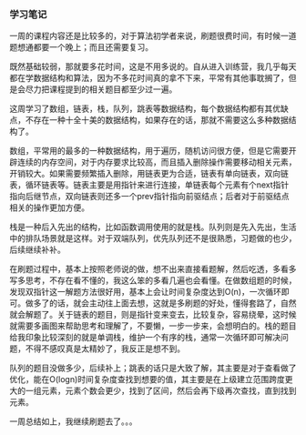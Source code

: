 ### 学习笔记

一周的课程内容还是比较多的，对于算法初学者来说，刷题很费时间，有时候一道题想通都要一个晚上；而且还需要复习。

既然基础较弱，那就要多花时间，这是不用多说的。自从进入训练营，我几乎每天都在学数据结构和算法，因为不多花时间真的拿不下来，平常有其他事耽搁了，但是会尽力把课程提到的相关题目都至少过一遍。

这周学习了数组，链表，栈，队列，跳表等数据结构，每个数据结构都有其优缺点，不存在一种十全十美的数据结构，如果存在的话，那就不需要这么多种数据结构了。

数组，平常用的最多的一种数据结构，用于遍历，随机访问很方便，但是它需要开辟连续的内存空间，对于内存要求比较高，而且插入删除操作需要移动相关元素，开销较大。如果需要频繁插入删除，用链表更为合适，链表有单向链表，双向链表，循环链表等。链表主要是用指针来进行连接，单链表每个元素有个next指针指向后继节点，双向链表则还多一个prev指针指向前驱结点；后者对于前驱结点相关的操作更加方便。

栈是一种后入先出的结构，比如函数调用使用的就是栈。队列则是先入先出，生活中的排队场景就是这样。对于双端队列，优先队列还不是很熟悉，习题做的也少，后续继续补补。

在刷题过程中，基本上按照老师说的做，想不出来直接看题解，然后吃透，多看多写多思考，不存在看不懂的，我这么笨的多看几遍也会看懂。在做数组题的时候，发现双指针这一解题方法很好用，基本上会让时间复杂度达到O(n)，一次循环即可。做多了的话，就会主动往上面去想，这就是多刷题的好处，懂得套路了，自然就会解题了。关于链表的题目，则是指针变来变去，比较复杂，容易绕晕，这时候就需要多画图来帮助思考和理解了，不要懒，一步一步来，会想明白的。栈的题目给我印象比较深刻的就是单调栈，维护一个有序的栈，通常一次循环即可解决问题，不得不感叹真是太精妙了，我反正是想不到。

队列的题目没做多少，后续补上；跳表的话只是大致了解，其主要是对于查看做了优化，能在O(logn)时间复杂度查找到想要的值，其主要是在上级建立范围跨度更大的一组元素，元素个数会更少，找到了区间，然后会再下级再次查找，直到找到元素。

一周总结如上，我继续刷题去了。。。